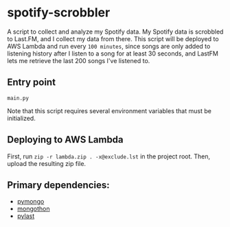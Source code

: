 # spotify-scrobbler

A script to collect and analyze my Spotify data.  My Spotify data is scrobbled to Last.FM, and I collect my data from there.
This script will be deployed to AWS Lambda and run every `100 minutes`, since songs are only added to listening history after
I listen to a song for at least 30 seconds, and  LastFM lets me retrieve the last 200 songs I've listened to. 

## Entry point
`main.py`

Note that this script requires several environment variables that must be initialized.

## Deploying to AWS Lambda

First, run `zip -r lambda.zip . -x@exclude.lst` in the project root.
Then, upload the resulting zip file.

## Primary dependencies:
- [pymongo](http://api.mongodb.com/python/current/api/pymongo/)
- [mongothon](https://github.com/gamechanger/mongothon)
- [pylast](https://github.com/pylast/pylast)
